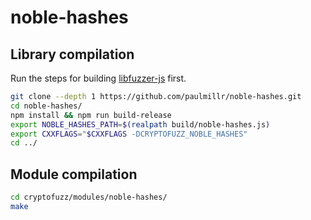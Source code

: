 # noble-hashes

## Library compilation

Run the steps for building [libfuzzer-js](libfuzzer-js.md) first.

```sh
git clone --depth 1 https://github.com/paulmillr/noble-hashes.git
cd noble-hashes/
npm install && npm run build-release
export NOBLE_HASHES_PATH=$(realpath build/noble-hashes.js)
export CXXFLAGS="$CXXFLAGS -DCRYPTOFUZZ_NOBLE_HASHES"
cd ../
```

## Module compilation

```sh
cd cryptofuzz/modules/noble-hashes/
make
```
